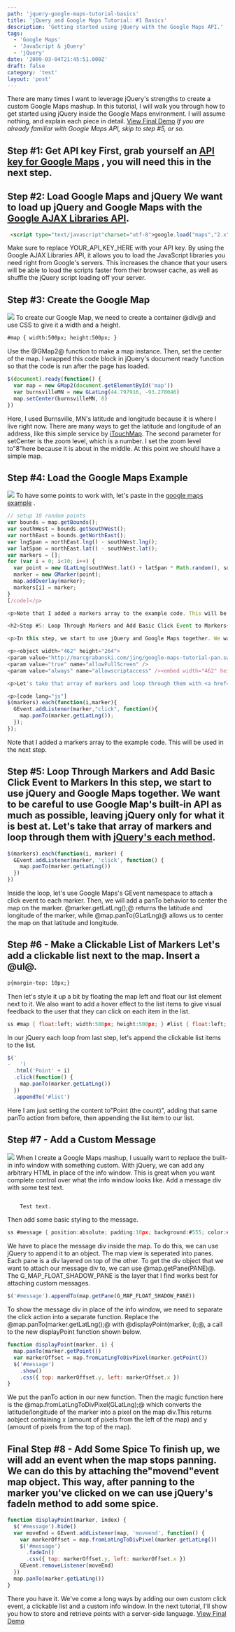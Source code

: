 ```yaml
---
path: 'jquery-google-maps-tutorial-basics'
title: 'jQuery and Google Maps Tutorial: #1 Basics'
description: 'Getting started using jQuery with the Google Maps API.'
tags:
  - 'Google Maps'
  - 'JavaScript & jQuery'
  - 'jQuery'
date: '2009-03-04T21:45:51.000Z'
draft: false
category: 'test'
layout: 'post'
---
```


There are many times I want to leverage jQuery's strengths to create a custom Google Maps mashup. In this tutorial, I will walk you through how to get started using jQuery inside the Google Maps environment. I will assume nothing, and explain each piece in detail. [View Final Demo](http://marcgrabanski.com/resources/jquery-google-maps/tutorial-part1.html) _If you are already familiar with Google Maps API, skip to step #5, or so._

## Step #1: Get API key First, grab yourself an [API key for Google Maps](http://code.google.com/apis/maps/signup.html) , you will need this in the next step.

## Step #2: Load Google Maps and jQuery We want to load up jQuery and Google Maps with the [Google AJAX Libraries API](http://code.google.com/apis/ajaxlibs/).

```html
 <script type="text/javascript"charset="utf-8">google.load("maps","2.x"); google.load("jquery","1.3.1");
```

Make sure to replace YOUR_API_KEY_HERE with your API key. By using the Google AJAX Libraries API, it allows you to load the JavaScript libraries you need right from Google's servers. This increases the chance that your users will be able to load the scripts faster from their browser cache, as well as shuffle the jQuery script loading off your server.

## Step #3: Create the Google Map

![](http://marcgrabanski.com/img/google-maps-map.jpg)
To create our Google Map, we need to create a container @div@ and use CSS to give it a width and a height.

```html
#map { width:500px; height:500px; }
```

Use the @GMap2@ function to make a map instance. Then, set the center of the map. I wrapped this code block in jQuery's document ready function so that the code is run after the page has loaded.

```js
$(document).ready(function() {
  var map = new GMap2(document.getElementById('map'))
  var burnsvilleMN = new GLatLng(44.797916, -93.278046)
  map.setCenter(burnsvilleMN, 8)
})
```

Here, I used Burnsville, MN's latitude and longitude because it is where I live right now. There are many ways to get the latitude and longitude of an address, like this simple service by [iTouchMap](http://itouchmap.com/latlong.html). The second parameter for setCenter is the zoom level, which is a number. I set the zoom level to"8"here because it is about in the middle. At this point we should have a simple map.

## Step #4: Load the Google Maps Example

![](http://marcgrabanski.com/img/google-maps-markers.jpg)
To have some points to work with, let's paste in the [google maps example](http://code.google.com/apis/maps/documentation/introduction.html#GLatLng) .

```js
// setup 10 random points
var bounds = map.getBounds();
var southWest = bounds.getSouthWest();
var northEast = bounds.getNorthEast();
var lngSpan = northEast.lng() - southWest.lng();
var latSpan = northEast.lat() - southWest.lat();
var markers = [];
for (var i = 0; i<10; i++) {
  var point = new GLatLng(southWest.lat() + latSpan * Math.random(), southWest.lng() + lngSpan * Math.random());
  marker = new GMarker(point);
  map.addOverlay(marker);
  markers[i] = marker;
}
[/code]</p>

<p>Note that I added a markers array to the example code. This will be used in the next step.</p>

<h2>Step #5: Loop Through Markers and Add Basic Click Event to Markers</h2>

<p>In this step, we start to use jQuery and Google Maps together. We want to be careful to use Google Map's built-in <span class="caps">API</span> as much as possible, leaving jQuery only for what it is best at.</p>

<p><object width="462" height="264">
<param value="http://marcgrabanski.com/jing/google-maps-tutorial-pan.swf" name="movie" />
<param value="true" name="allowFullScreen" />
<param value="always" name="allowscriptaccess" /><embed width="462" height="264" allowfullscreen="true" allowscriptaccess="always" type="application/x-shockwave-flash" src="http://marcgrabanski.com/jing/google-maps-tutorial-pan.swf"></embed></object></p>

<p>Let's take that array of markers and loop through them with <a href="http://docs.jquery.com/Utilities/jQuery.each">jQuery's each method</a>.</p>

<p>[code lang="js"]
$(markers).each(function(i,marker){
  GEvent.addListener(marker,"click", function(){
    map.panTo(marker.getLatLng());
  });
});
```

Note that I added a markers array to the example code. This will be used in the next step.

## Step #5: Loop Through Markers and Add Basic Click Event to Markers In this step, we start to use jQuery and Google Maps together. We want to be careful to use Google Map's built-in API as much as possible, leaving jQuery only for what it is best at. Let's take that array of markers and loop through them with [jQuery's each method](http://docs.jquery.com/Utilities/jQuery.each).

```js
$(markers).each(function(i, marker) {
  GEvent.addListener(marker, 'click', function() {
    map.panTo(marker.getLatLng())
  })
})
```

Inside the loop, let's use Google Maps's GEvent namespace to attach a click event to each marker. Then, we will add a panTo behavior to center the map on the marker. @marker.getLatLng();@ returns the latitude and longitude of the marker, while @map.panTo(GLatLng)@ allows us to center the map on that latitude and longitude.

## Step #6 - Make a Clickable List of Markers Let's add a clickable list next to the map. Insert a @ul@.

```html
p{margin-top: 10px;}
```

Then let's style it up a bit by floating the map left and float our list element next to it. We also want to add a hover effect to the list items to give visual feedback to the user that they can click on each item in the list.

```c
ss #map { float:left; width:500px; height:500px; } #list { float:left; width:200px; background:#eee; list-style:none; padding:0; } #list li { padding:10px; } #list li:hover { background:#555; color:#fff; cursor:pointer; cursor:hand; }
```

In our jQuery each loop from last step, let's append the clickable list items to the list.

```js
$('
-   ')
  .html('Point' + i)
  .click(function() {
    map.panTo(marker.getLatLng())
  })
  .appendTo('#list')
```

Here I am just setting the content to"Point (the count)", adding that same panTo action from before, then appending the list item to our list.

## Step #7 - Add a Custom Message

![](http://marcgrabanski.com/img/google-maps-message.jpg)
When I create a Google Maps mashup, I usually want to replace the built-in info window with something custom. With jQuery, we can add any arbitrary HTML in place of the info window. This is great when you want complete control over what the info window looks like. Add a message div with some test text.

```html

    Test text.


```

Then add some basic styling to the message.

```c
ss #message { position:absolute; padding:10px; background:#555; color:#fff; width:75px; }
```

We have to place the message div inside the map. To do this, we can use jQuery to append it to an object. The map view is seperated into panes. Each pane is a div layered on top of the other. To get the div object that we want to attach our message div to, we can use @map.getPane(PANE)@. The G_MAP_FLOAT_SHADOW_PANE is the layer that I find works best for attaching custom messages.

```js
$('#message').appendTo(map.getPane(G_MAP_FLOAT_SHADOW_PANE))
```

To show the message div in place of the info window, we need to separate the click action into a separate function. Replace the @map.panTo(marker.getLatLng();@ with @displayPoint(marker, i);@, a call to the new displayPoint function shown below.

```js
function displayPoint(marker, i) {
  map.panTo(marker.getPoint())
  var markerOffset = map.fromLatLngToDivPixel(marker.getPoint())
  $('#message')
    .show()
    .css({ top: markerOffset.y, left: markerOffset.x })
}
```

We put the panTo action in our new function. Then the magic function here is the @map.fromLatLngToDivPixel(GLatLng);@ which converts the latitude/longitude of the marker into a pixel on the map div.This returns aobject containing x (amount of pixels from the left of the map) and y (amount of pixels from the top of the map).

## Final Step #8 - Add Some Spice To finish up, we will add an event when the map stops panning. We can do this by attaching the"movend"event map object. This way, after panning to the marker you've clicked on we can use jQuery's fadeIn method to add some spice.

```js
function displayPoint(marker, index) {
  $('#message').hide()
  var moveEnd = GEvent.addListener(map, 'moveend', function() {
    var markerOffset = map.fromLatLngToDivPixel(marker.getLatLng())
    $('#message')
      .fadeIn()
      .css({ top: markerOffset.y, left: markerOffset.x })
    GEvent.removeListener(moveEnd)
  })
  map.panTo(marker.getLatLng())
}
```

There you have it. We've come a long ways by adding our own custom click event, a clickable list and a custom info window. In the next tutorial, I'll show you how to store and retrieve points with a server-side language. [View Final Demo](http://marcgrabanski.com/resources/jquery-google-maps/tutorial-part1.html)
